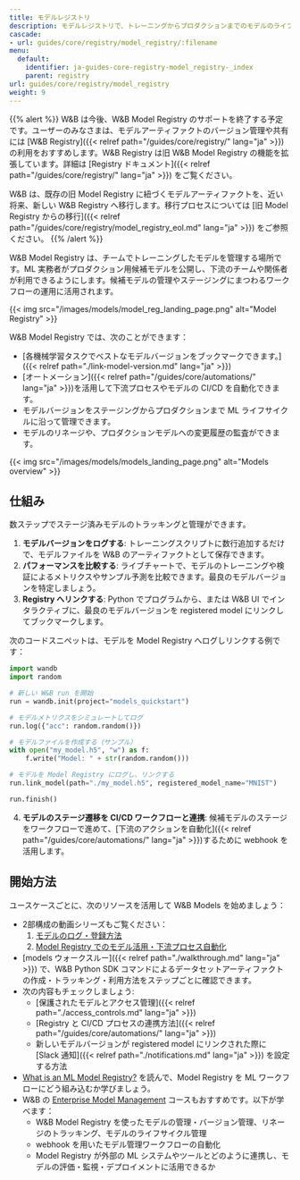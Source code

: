 ```yaml
---
title: モデルレジストリ
description: モデルレジストリで、トレーニングからプロダクションまでのモデルのライフサイクルを管理
cascade:
- url: guides/core/registry/model_registry/:filename
menu:
  default:
    identifier: ja-guides-core-registry-model_registry-_index
    parent: registry
url: guides/core/registry/model_registry
weight: 9
---
```


{{% alert %}}
W&B は今後、W&B Model Registry のサポートを終了する予定です。ユーザーのみなさまは、モデルアーティファクトのバージョン管理や共有には [W&B Registry]({{< relref path="/guides/core/registry/" lang="ja" >}}) の利用をおすすめします。W&B Registry は旧 W&B Model Registry の機能を拡張しています。詳細は [Registry ドキュメント]({{< relref path="/guides/core/registry/" lang="ja" >}}) をご覧ください。

W&B は、既存の旧 Model Registry に紐づくモデルアーティファクトを、近い将来、新しい W&B Registry へ移行します。移行プロセスについては [旧 Model Registry からの移行]({{< relref path="/guides/core/registry/model_registry_eol.md" lang="ja" >}}) をご参照ください。
{{% /alert %}}

W&B Model Registry は、チームでトレーニングしたモデルを管理する場所です。ML 実務者がプロダクション用候補モデルを公開し、下流のチームや関係者が利用できるようにします。候補モデルの管理やステージングにまつわるワークフローの運用に活用されます。

{{< img src="/images/models/model_reg_landing_page.png" alt="Model Registry" >}}

W&B Model Registry では、次のことができます：

* [各機械学習タスクでベストなモデルバージョンをブックマークできます。]({{< relref path="./link-model-version.md" lang="ja" >}})
* [オートメーション]({{< relref path="/guides/core/automations/" lang="ja" >}})を活用して下流プロセスやモデルの CI/CD を自動化できます。
* モデルバージョンをステージングからプロダクションまで ML ライフサイクルに沿って管理できます。
* モデルのリネージや、プロダクションモデルへの変更履歴の監査ができます。

{{< img src="/images/models/models_landing_page.png" alt="Models overview" >}}

## 仕組み
数ステップでステージ済みモデルのトラッキングと管理ができます。

1. **モデルバージョンをログする**: トレーニングスクリプトに数行追加するだけで、モデルファイルを W&B のアーティファクトとして保存できます。
2. **パフォーマンスを比較する**: ライブチャートで、モデルのトレーニングや検証によるメトリクスやサンプル予測を比較できます。最良のモデルバージョンを特定しましょう。
3. **Registry へリンクする**: Python でプログラムから、または W&B UI でインタラクティブに、最良のモデルバージョンを registered model にリンクしてブックマークします。

次のコードスニペットは、モデルを Model Registry へログしリンクする例です：

```python
import wandb
import random

# 新しい W&B run を開始
run = wandb.init(project="models_quickstart")

# モデルメトリクスをシミュレートしてログ
run.log({"acc": random.random()})

# モデルファイルを作成する（サンプル）
with open("my_model.h5", "w") as f:
    f.write("Model: " + str(random.random()))

# モデルを Model Registry にログし、リンクする
run.link_model(path="./my_model.h5", registered_model_name="MNIST")

run.finish()
```

4. **モデルのステージ遷移を CI/CD ワークフローと連携**: 候補モデルのステージをワークフローで進めて、[下流のアクションを自動化]({{< relref path="/guides/core/automations/" lang="ja" >}})するために webhook を活用します。


## 開始方法
ユースケースごとに、次のリソースを活用して W&B Models を始めましょう：

* 2部構成の動画シリーズもご覧ください：
  1. [モデルのログ・登録方法](https://www.youtube.com/watch?si=MV7nc6v-pYwDyS-3&v=ZYipBwBeSKE&feature=youtu.be)
  2. [Model Registry でのモデル活用・下流プロセス自動化](https://www.youtube.com/watch?v=8PFCrDSeHzw)
* [models ウォークスルー]({{< relref path="./walkthrough.md" lang="ja" >}}) で、W&B Python SDK コマンドによるデータセットアーティファクトの作成・トラッキング・利用方法をステップごとに確認できます。
* 次の内容もチェックしましょう:
   * [保護されたモデルとアクセス管理]({{< relref path="./access_controls.md" lang="ja" >}})
   * [Registry と CI/CD プロセスの連携方法]({{< relref path="/guides/core/automations/" lang="ja" >}})
   * 新しいモデルバージョンが registered model にリンクされた際に [Slack 通知]({{< relref path="./notifications.md" lang="ja" >}}) を設定する方法
* [What is an ML Model Registry?](https://wandb.ai/wandb_fc/model-registry-reports/reports/What-is-an-ML-Model-Registry---Vmlldzo1MTE5MjYx) を読んで、Model Registry を ML ワークフローにどう組み込むか学びましょう。
* W&B の [Enterprise Model Management](https://www.wandb.courses/courses/enterprise-model-management) コースもおすすめです。以下が学べます：
  * W&B Model Registry を使ったモデルの管理・バージョン管理、リネージのトラッキング、モデルのライフサイクル管理
  * webhook を用いたモデル管理ワークフローの自動化
  * Model Registry が外部の ML システムやツールとどのように連携し、モデルの評価・監視・デプロイメントに活用できるか
